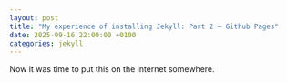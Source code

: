 ```yaml
---
layout: post
title: "My experience of installing Jekyll: Part 2 – Github Pages"
date: 2025-09-16 22:00:00 +0100
categories: jekyll
---
```


Now it was time to put this on the internet somewhere.
